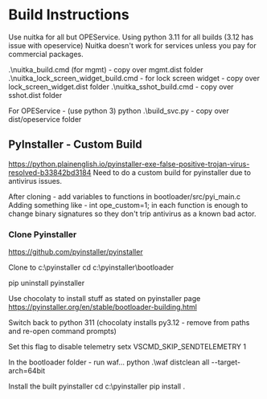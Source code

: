 
# Build Instructions

Use nuitka for all but OPEService. Using python 3.11 for all builds (3.12 has issue with opeservice)
Nuitka doesn't work for services unless you pay for commercial packages.

.\nuitka_build.cmd (for mgmt) - copy over mgmt.dist folder
.\nuitka_lock_screen_widget_build.cmd - for lock screen widget - copy over lock_screen_widget.dist folder
.\nuitka_sshot_build.cmd - copy over sshot.dist folder

For OPEService - (use python 3)
python .\build_svc.py - copy over dist/opeservice folder




## PyInstaller - Custom Build
https://python.plainenglish.io/pyinstaller-exe-false-positive-trojan-virus-resolved-b33842bd3184
Need to do a custom build for pyinstaller due to antivirus issues.

After cloning - add variables to functions in bootloader/src/pyi_main.c 
Adding something like - int ope_custom=1; in each function is enough to change binary signatures so they don't trip antivirus as a known bad actor.


### Clone Pyinstaller

https://github.com/pyinstaller/pyinstaller 

Clone to c:\pyinstaller
cd c:\pyinstaller\bootloader

pip uninstall pyinstaller

Use chocolaty to install stuff as stated on pyinstaller page
https://pyinstaller.org/en/stable/bootloader-building.html

Switch back to python 311 (chocolaty installs py3.12 - remove from paths and re-open command prompts)

Set this flag to disable telemetry
setx VSCMD_SKIP_SENDTELEMETRY 1


In the bootloader folder - run waf...
python .\waf distclean all --target-arch=64bit

Install the built pyinstaller
cd c:\pyinstaller
pip install .
